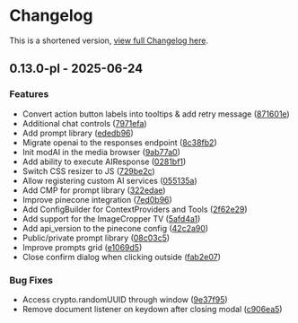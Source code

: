 # Changelog

This is a shortened version, [view full Changelog here](https://github.com/modxcms/modAI/blob/main/CHANGELOG.md).

## 0.13.0-pl - 2025-06-24

### Features

- Convert action button labels into tooltips & add retry message ([871601e](https://github.com/modxcms/modAI/commit/871601e2c5e073175038711c6c909350462b0b8f))
- Additional chat controls ([7971efa](https://github.com/modxcms/modAI/commit/7971efacd100f0423caf888ce889c7f2c6984562))
- Add prompt library ([ededb96](https://github.com/modxcms/modAI/commit/ededb965dad185cde00ac99e19dafebb881e6249))
- Migrate openai to the responses endpoint ([8c38fb2](https://github.com/modxcms/modAI/commit/8c38fb2dc75ed92f2dff9e238d48495913b25158))
- Init modAI in the media browser ([9ab77a0](https://github.com/modxcms/modAI/commit/9ab77a0baeae435967921a650be0919f315388e2))
- Add ability to execute AIResponse ([0281bf1](https://github.com/modxcms/modAI/commit/0281bf1bfad7d4ad3e53bc126dc8a8b545581955))
- Switch CSS resizer to JS ([729be2c](https://github.com/modxcms/modAI/commit/729be2c12649cf748c0b4151141eb9e65f5123ab))
- Allow registering custom AI services ([055135a](https://github.com/modxcms/modAI/commit/055135a64c7ea31d33bfa01f35683e9d2710816e))
- Add CMP for prompt library ([322edae](https://github.com/modxcms/modAI/commit/322edae05485073cff98b1b749ab1d2de1b77f0c))
- Improve pinecone integration ([7ed0b96](https://github.com/modxcms/modAI/commit/7ed0b96871bfe038e46dc51ef3ccfefb2e2f20c6))
- Add ConfigBuilder for ContextProviders and Tools ([2f62e29](https://github.com/modxcms/modAI/commit/2f62e29dc666e39053c3635a04a07037eed15151))
- Add support for the ImageCropper TV ([5afd4a1](https://github.com/modxcms/modAI/commit/5afd4a175959d17639fe6c25cf56a1e3f2399829))
- Add api_version to the pinecone config ([42c2a90](https://github.com/modxcms/modAI/commit/42c2a90e7606ca4758d91e1e9211f28527b9de4d))
- Public/private prompt library ([08c03c5](https://github.com/modxcms/modAI/commit/08c03c52de34c4ad788ca784994965281a6e2bfa))
- Improve prompts grid ([e1069d5](https://github.com/modxcms/modAI/commit/e1069d5f35901fbe88767750a84fa1251a4484e5))
- Close confirm dialog when clicking outside ([fab2e07](https://github.com/modxcms/modAI/commit/fab2e079402e0819dfd9e90b9646374f2f4e9af1))

### Bug Fixes

- Access crypto.randomUUID through window ([9e37f95](https://github.com/modxcms/modAI/commit/9e37f95ff74a1dcf37ed7895e1adf70ba8526b43))
- Remove document listener on keydown after closing modal ([c906ea5](https://github.com/modxcms/modAI/commit/c906ea5efc5767b5b4cf3d1665f5e9c574cb351d))


